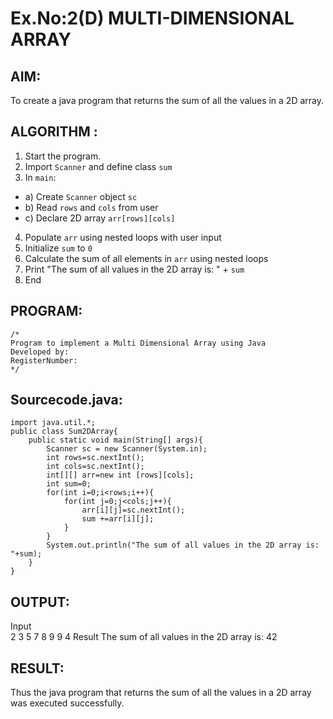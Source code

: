# Ex.No:2(D) MULTI-DIMENSIONAL ARRAY

## AIM:
To create a java program that returns the sum of all the values in a 2D array.

## ALGORITHM :
1.	Start the program.
2.	Import `Scanner` and define class `sum`
3.	In `main`:
-	a) Create `Scanner` object `sc`
-	b) Read `rows` and `cols` from user
-	c) Declare 2D array `arr[rows][cols]`
4.	Populate `arr` using nested loops with user input
5.	Initialize `sum` to `0`
6.	Calculate the sum of all elements in `arr` using nested loops
7.	Print "The sum of all values in the 2D array is: " + `sum`
8.	End



## PROGRAM:
 ```
/*
Program to implement a Multi Dimensional Array using Java
Developed by: 
RegisterNumber:  
*/
```

## Sourcecode.java:
```
import java.util.*;
public class Sum2DArray{
    public static void main(String[] args){
        Scanner sc = new Scanner(System.in);
        int rows=sc.nextInt();
        int cols=sc.nextInt();
        int[][] arr=new int [rows][cols];
        int sum=0;
        for(int i=0;i<rows;i++){
            for(int j=0;j<cols;j++){
                arr[i][j]=sc.nextInt();
                sum +=arr[i][j];
            }
        }
        System.out.println("The sum of all values in the 2D array is: "+sum);
    }
}
```







## OUTPUT:
Input	
2
3
5
7
8
9
9
4
Result
The sum of all values in the 2D array is: 42



## RESULT:
Thus the java program that returns the sum of all the values in a 2D array was executed successfully.


